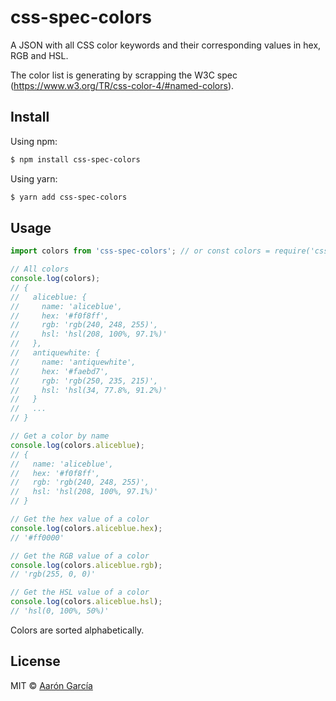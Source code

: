 # css-spec-colors

A JSON with all CSS color keywords and their corresponding values in hex, RGB and HSL.

The color list is generating by scrapping the W3C spec (https://www.w3.org/TR/css-color-4/#named-colors).

## Install

Using npm:

```bash
$ npm install css-spec-colors
```

Using yarn:

```bash
$ yarn add css-spec-colors
```

## Usage

```javascript
import colors from 'css-spec-colors'; // or const colors = require('css-spec-colors');

// All colors
console.log(colors);
// {
//   aliceblue: {
//     name: 'aliceblue',
//     hex: '#f0f8ff',
//     rgb: 'rgb(240, 248, 255)',
//     hsl: 'hsl(208, 100%, 97.1%)'
//   },
//   antiquewhite: {
//     name: 'antiquewhite',
//     hex: '#faebd7',
//     rgb: 'rgb(250, 235, 215)',
//     hsl: 'hsl(34, 77.8%, 91.2%)'
//   }
//   ...
// }

// Get a color by name
console.log(colors.aliceblue);
// {
//   name: 'aliceblue',
//   hex: '#f0f8ff',
//   rgb: 'rgb(240, 248, 255)',
//   hsl: 'hsl(208, 100%, 97.1%)'
// }

// Get the hex value of a color
console.log(colors.aliceblue.hex);
// '#ff0000'

// Get the RGB value of a color
console.log(colors.aliceblue.rgb);
// 'rgb(255, 0, 0)'

// Get the HSL value of a color
console.log(colors.aliceblue.hsl);
// 'hsl(0, 100%, 50%)'
```

Colors are sorted alphabetically.

## License

MIT &copy; [Aarón García](https://aarongarciah.com)
